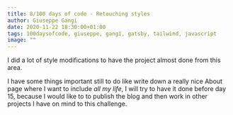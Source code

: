 ```yaml
---
title: 8/100 days of code - Retouching styles
author: Giuseppe Gangi
date: 2020-11-22 18:30:00+01:00
tags: 100daysofcode, giuseppe, gangi, gatsby, tailwind, javascript
image: ""
---
```


I did a lot of style modifications to have the project almost done from this area. 

I have some things important still to do like write down a really nice About page where I want to include *all my life*, I will try to have it done before day 15, because I would like to to publish the blog and then work in other projects I have on mind to this challenge.